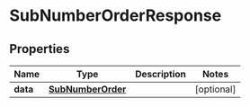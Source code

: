 

# SubNumberOrderResponse


## Properties

| Name | Type | Description | Notes |
|------------ | ------------- | ------------- | -------------|
|**data** | [**SubNumberOrder**](SubNumberOrder.md) |  |  [optional] |



